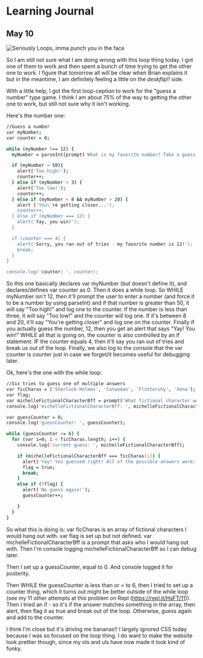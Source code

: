 # Learning Journal
## May 10

![Seriously Loops, imma punch you in the face](http://dashie.mylittlefacewhen.com/media/f/img/mlfw1481_raritygrind.gif "LOOPS WHAT IS THE DEAL")

So I am still not sure what I am doing wrong with this loop thing today. I got one of them to work and then spent a bunch of time trying to get the other one to work. I figure that tomorrow all will be clear when Brian explains it but in the meantime, I am definitely feeling a little on the *deskflip!!* side.

With a little help, I got the first loop-ception to work for the "guess a number" type game. I think I am about 75% of the way to getting the other one to work, but still not sure why it isn't working.

Here's the number one:
```sh
//Guess a number
var myNumber;
var counter = 0;

while (myNumber !== 12) {
  myNumber = parseInt(prompt('What is my favorite number? Take a guess!'));

  if (myNumber > 50){
    alert('Too high!');
    counter++;
  } else if (myNumber < 3) {
    alert('Too low!');
    counter++;
  } else if (myNumber < 8 && myNumber > 20) {
    alert ('You\'re getting closer...');
    counter++;
  } else if (myNumber === 12) {
    alert('Yay, you win!');
  }

  if (counter === 4) {
    alert('Sorry, you ran out of tries - my favorite number is 12!');
    break;
  }
}

console.log('counter: ', counter);
```
So this one basically declares var myNumber (but doesn't define it), and declares/defines var counter as 0. Then it does a while loop. So WHILE myNumber isn't 12, then it'll prompt the user to enter a number (and force it to be a number by using parseInt) and if that number is greater than 50, it will say "Too high!" and log one to the counter. If the number is less than three, it will say "Too low!" and the counter will log one. If it's between 8 and 20, it'll say "You're getting closer" and log one on the counter. Finally if you actually guess the number, 12, then you get an alert that says "Yay! You win!" WHILE all that is going on, the counter is also controlled by an if statement. IF the counter equals 4, then it'll say you ran out of tries and break us out of the loop. Finally, we also log to the console that the var counter is counter just in case we forget/it becomes useful for debugging later.

Ok, here's the one with the while loop:
````sh
//Six tries to guess one of multiple answers
var ficCharas = ['Sherlock Holmes', 'Catwoman', 'Fluttershy', 'Xena'];
var flag;
var michelleFictionalCharacterBff = prompt('What fictional character would Michelle hang out with?');
console.log('michelleFictionalCharacterBff: ', michelleFictionalCharacterBff);

var guessCounter = 0;
console.log('guessCounter: ', guessCounter);

while (guessCounter <= 6) {
  for (var i=0; i < ficCharas.length; i++) {
    console.log('current guess: ', michelleFictionalCharacterBff);

    if (michelleFictionalCharacterBff === ficCharas[i]) {
      alert('Yay! You guessed right! All of the possible answers were: ' + ficCharas[i]);
      flag = true;
      break;
    }
    else if (!flag) {
      alert('No guess again!');
      guessCounter++;

    }
  }
}
````
So what this is doing is:
var ficCharas is an array of fictional characters I would hang out with.
var flag is set up but not defined.
var michelleFictionalCharacterBff is a prompt that asks who I would hang out with.
Then I'm console logging michelleFictionalCharacterBff so I can debug later.

Then I set up a guessCounter, equal to 0. And console logged it for posterity.

Then WHILE the guessCounter is less than or = to 6,
then I tried to set up a counter thing, which it turns out might be better outside of the while loop (see my 11 other attempts at this problem on Repl (https://repl.it/HsFT/11)). Then I tried an if - so it's if the answer matches something in the array, then alert, then flag it as true and break out of the loop. Otherwise, guess again and add to the counter.

I think I'm close but it's driving me bananas!!
I largely ignored CSS today because I was so focused on the loop thing. I do want to make the website look prettier though, since my ols and uls have now made it look kind of funky.
